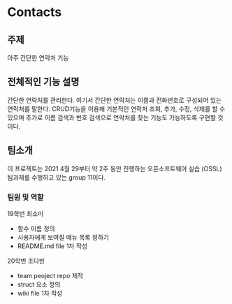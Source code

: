 # Contacts

## 주제
아주 간단한 연락처 기능

## 전체적인 기능 설명
간단한 연락처를 관리한다. 여기서 간단한 연락처는 이름과 전화번호로 구성되어 있는 연락처를 말한다.
CRUD기능을 이용해 기본적인 연락처 조회, 추가, 수정, 삭제를 할 수 있으며 추가로 이름 검색과 번호 검색으로 연락처를 찾는 기능도 가능하도록 구현할 것이다.

## 팀소개
이 프로젝트는 2021 4월 29부터 약 2주 동안 진행하는 오픈소프트웨어 실습 (OSSL) 팀과제를 수행하고 있는 group 11이다.

### 팀원 및 역할
19학번 최소미
 - 함수 이름 정의
 - 사용자에게 보여질 메뉴 목록 정하기
 - README.md file 1차 작성


20학번 조다빈
 - team peoject repo 제작
 - struct 요소 정의
 - wiki file 1차 작성

